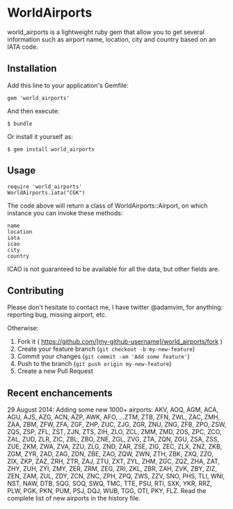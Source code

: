 # WorldAirports

world_airports is a lightweight ruby gem that allow you to get several information such as airport name, location, city and country based on an IATA code.

## Installation

Add this line to your application's Gemfile:

    gem 'world_airports'

And then execute:

    $ bundle

Or install it yourself as:

    $ gem install world_airports

## Usage

    require 'world_airports'
    WorldAirports.iata("CGK")
    
The code above will return a class of WorldAirports::Airport, on which instance you can invoke these methods:

    name
    location
    iata
    icao
    city
    country
    
ICAO is not guaranteed to be available for all the data, but other fields are.

## Contributing

Please don't hesitate to contact me, I have twitter @adamvim, for anything: reporting bug, missing airport, etc.

Otherwise:

1. Fork it ( https://github.com/[my-github-username]/world_airports/fork )
2. Create your feature branch (`git checkout -b my-new-feature`)
3. Commit your changes (`git commit -am 'Add some feature'`)
4. Push to the branch (`git push origin my-new-feature`)
5. Create a new Pull Request

## Recent enchancements

29 August 2014:
Adding some new 1000+ airports: AKV, AOQ, AGM, ACA, AGU, AJS, AZG, ACN, AZP, AWK, AFO, ...ZTM, ZTB, ZFN, ZWL, ZAC, ZMH, ZAA, ZBM, ZFW, ZFA, ZGF, ZHP, ZUC, ZJG, ZGR, ZNU, ZNG, ZFB, ZPO, ZSW, ZQS, ZSP, ZFL, ZST, ZJN, ZTS, ZIH, ZLO, ZCL, ZMM, ZMD, ZOS, ZPC, ZCO, ZAL, ZUD, ZLR, ZIC, ZBL, ZBO, ZNE, ZGL, ZVG, ZTA, ZQN, ZGU, ZSA, ZSS, ZUE, ZKM, ZWA, ZVA, ZZU, ZLG, ZND, ZAR, ZSE, ZIG, ZEC, ZLX, ZNZ, ZKB, ZGM, ZYR, ZAD, ZAG, ZDN, ZBE, ZAO, ZQW, ZWN, ZTH, ZBK, ZXQ, ZZO, ZIX, ZKP, ZAZ, ZRH, ZTR, ZAJ, ZTU, ZXT, ZYL, ZHM, ZGC, ZQZ, ZHA, ZAT, ZHY, ZUH, ZYI, ZMY, ZER, ZRM, ZEG, ZRI, ZKL, ZBR, ZAH, ZVK, ZBY, ZIZ, ZEN, ZAM, ZUL, ZDY, ZCN, ZNC, ZPH, ZPQ, ZWS, ZZV, SNO, PHS, TLI, WNI, NST, NAW, DTB, SQG, SOQ, SWQ, TMC, TTE, PSU, RTI, SXK, YKR, RRZ, PLW, PGK, PKN, PUM, PSJ, DQJ, WUB, TGG, OTI, PKY, FLZ. Read the complete list of new airports in the history file.
